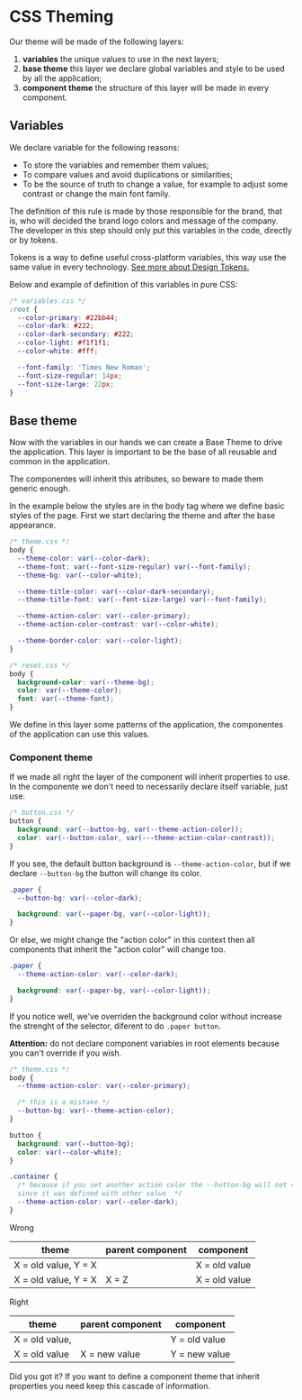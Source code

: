 # CSS Theming

Our theme will be made of the following layers:

1. **variables** the unique values to use in the next layers;
2. **base theme** this layer we declare global variables and style to be used
   by all the application;
3. **component theme** the structure of this layer will be made in every component.

## Variables

We declare variable for the following reasons:

- To store the variables and remember them values;
- To compare values and avoid duplications or similarities;
- To be the source of truth to change a value, for example to adjust some contrast
  or change the main font family.

The definition of this rule is made by those responsible for the brand, that is,
who will decided the brand logo colors and message of the company. The developer
in this step should only put this variables in the code, directly or by tokens.

Tokens is a way to define useful cross-platform variables, this way use the same
value in every technology. [See more about Design Tokens.](https://spectrum.adobe.com/page/design-tokens/)

Below and example of definition of this variables in pure CSS:

```css
/* variables.css */
:root {
  --color-primary: #22bb44;
  --color-dark: #222;
  --color-dark-secondary: #222;
  --color-light: #f1f1f1;
  --color-white: #fff;

  --font-family: 'Times New Roman';
  --font-size-regular: 14px;
  --font-size-large: 22px;
}
```

## Base theme

Now with the variables in our hands we can create a Base Theme to drive the application.
This layer is important to be the base of all reusable and common in the application.

The componentes will inherit this atributes, so beware to made them generic enough.

In the example below the styles are in the body tag where we define basic styles
of the page. First we start declaring the theme and after the base appearance.

```css
/* theme.css */
body {
  --theme-color: var(--color-dark);
  --theme-font: var(--font-size-regular) var(--font-family);
  --theme-bg: var(--color-white);

  --theme-title-color: var(--color-dark-secondary);
  --theme-title-font: var(--font-size-large) var(--font-family);

  --theme-action-color: var(--color-primary);
  --theme-action-color-contrast: var(--color-white);

  --theme-border-color: var(--color-light);
}

/* reset.css */
body {
  background-color: var(--theme-bg);
  color: var(--theme-color);
  font: var(--theme-font);
}
```

We define in this layer some patterns of the application, the componentes of the
application can use this values.

### Component theme

If we made all right the layer of the component will inherit properties to use.
In the componente we don't need to necessarily declare itself variable, just use.

```css
/* button.css */
button {
  background: var(--button-bg, var(--theme-action-color));
  color: var(--button-color, var(---theme-action-color-contrast));
}
```

If you see, the default button background is `--theme-action-color`, but if we
declare `--button-bg` the button will change its color.

```css
.paper {
  --button-bg: var(--color-dark);

  background: var(--paper-bg, var(--color-light));
}
```

Or else, we might change the "action color" in this context then all components
that inherit the "action color" will change too.

```css
.paper {
  --theme-action-color: var(--color-dark);

  background: var(--paper-bg, var(--color-light));
}
```

If you notice well, we've overriden the background color without increase the
strenght of the selector, diferent to do `.paper button`.

**Attention:** do not declare component variables in root elements because you
can't override if you wish.

```css
/* theme.css */
body {
  --theme-action-color: var(--color-primary);

  /* this is a mistake */
  --button-bg: var(--theme-action-color);
}

button {
  background: var(--button-bg);
  color: var(--color-white);
}

.container {
  /* because if you set another action color the --button-bg will not change
  since it was defined with other value  */
  --theme-action-color: var(--color-dark);
}
```

Wrong

| theme                | parent component | component     |
| -------------------- | ---------------- | ------------- |
| X = old value, Y = X |                  | X = old value |
| X = old value, Y = X | X = Z            | X = old value |

Right

| theme          | parent component | component     |
| -------------- | ---------------- | ------------- |
| X = old value, |                  | Y = old value |
| X = old value  | X = new value    | Y = new value |

Did you got it? If you want to define a component theme that inherit properties
you need keep this cascade of information.
